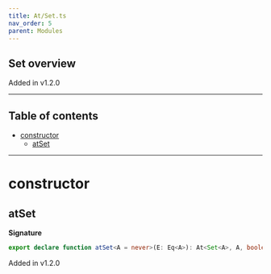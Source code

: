 ```yaml
---
title: At/Set.ts
nav_order: 5
parent: Modules
---
```


## Set overview

Added in v1.2.0

---

<h2 class="text-delta">Table of contents</h2>

- [constructor](#constructor)
  - [atSet](#atset)

---

# constructor

## atSet

**Signature**

```ts
export declare function atSet<A = never>(E: Eq<A>): At<Set<A>, A, boolean>
```

Added in v1.2.0
